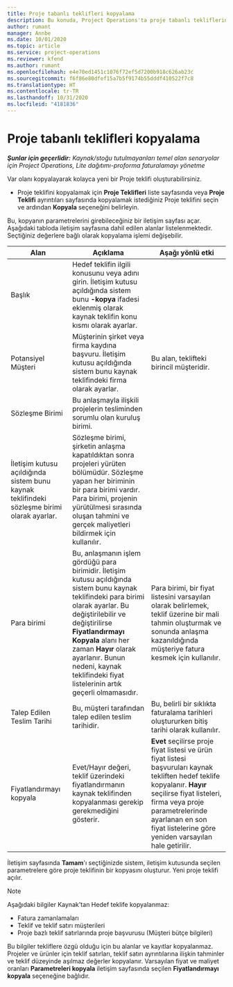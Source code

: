 ```yaml
---
title: Proje tabanlı teklifleri kopyalama
description: Bu konuda, Project Operations'ta proje tabanlı tekliflerin kopyalanması hakkında bilgiler sağlanmaktadır.
author: rumant
manager: Annbe
ms.date: 10/01/2020
ms.topic: article
ms.service: project-operations
ms.reviewer: kfend
ms.author: rumant
ms.openlocfilehash: e4e70ed1451c1076f72ef5d7200b918c626ab23c
ms.sourcegitcommit: f6f86e80dfef15a7b5f9174b55dddf410522f7c8
ms.translationtype: HT
ms.contentlocale: tr-TR
ms.lasthandoff: 10/31/2020
ms.locfileid: "4181836"
---
```

# <a name="copy-project-based-quotes"></a>Proje tabanlı teklifleri kopyalama

_**Şunlar için geçerlidir:** Kaynak/stoğu tutulmayanları temel alan senaryolar için Project Operations, Lite dağıtımı-proforma faturalamayı yönetme_

Var olanı kopyalayarak kolayca yeni bir Proje teklifi oluşturabilirsiniz. 

- Proje teklifini kopyalamak için **Proje Teklifleri** liste sayfasında veya **Proje Teklifi** ayrıntıları sayfasında kopyalamak istediğiniz Proje teklifini seçin ve ardından **Kopyala** seçeneğini belirleyin.

Bu, kopyanın parametrelerini girebileceğiniz bir iletişim sayfası açar. Aşağıdaki tabloda iletişim sayfasına dahil edilen alanlar listelenmektedir. Seçtiğiniz değerlere bağlı olarak kopyalama işlemi değişebilir.

| **Alan** | **Açıklama** | **Aşağı yönlü etki** |
| --- | --- | --- |
| Başlık | Hedef teklifin ilgili konusunu veya adını girin. İletişim kutusu açıldığında sistem bunu **-kopya** ifadesi eklenmiş olarak kaynak teklifin konu kısmı olarak ayarlar. | |
| Potansiyel Müşteri | Müşterinin şirket veya firma kaydına başvuru. İletişim kutusu açıldığında sistem bunu kaynak teklifindeki firma olarak ayarlar. | Bu alan, teklifteki birincil müşteridir. |
| Sözleşme Birimi | Bu anlaşmayla ilişkili projelerin tesliminden sorumlu olan kuruluş birimi.
İletişim kutusu açıldığında sistem bunu kaynak teklifindeki sözleşme birimi olarak ayarlar. | Sözleşme birimi, şirketin anlaşma kapatıldıktan sonra projeleri yürüten bölümüdür. Sözleşme yapan her biriminin bir para birimi vardır. Para birimi, projenin yürütülmesi sırasında oluşan tahmini ve gerçek maliyetleri bildirmek için kullanılır. |
| Para birimi | Bu, anlaşmanın işlem gördüğü para birimidir. İletişim kutusu açıldığında sistem bunu kaynak teklifindeki para birimi olarak ayarlar. Bu değiştirilebilir ve değiştirilirse **Fiyatlandırmayı Kopyala** alanı her zaman **Hayır** olarak ayarlanır. Bunun nedeni, kaynak teklifindeki fiyat listelerinin artık geçerli olmamasıdır. | Para birimi, bir fiyat listesini varsayılan olarak belirlemek, teklif üzerine bir mali tahmin oluşturmak ve sonunda anlaşma kazanıldığında müşteriye fatura kesmek için kullanılır. |
| Talep Edilen Teslim Tarihi | Bu, müşteri tarafından talep edilen teslim tarihidir. | Bu, belirli bir sıklıkta faturalama tarihleri oluştururken bitiş tarihi olarak kullanılır. |
| Fiyatlandırmayı kopyala | Evet/Hayır değeri, teklif üzerindeki fiyatlandırmanın kaynak teklifinden kopyalanması gerekip gerekmediğini gösterir. | **Evet** seçilirse proje fiyat listesi ve ürün fiyat listesi başvuruları kaynak tekliften hedef teklife kopyalanır. **Hayır** seçilirse fiyat listeleri, firma veya proje parametrelerinde ayarlanan en son fiyat listelerine göre yeniden varsayılan hale getirilir. |

İletişim sayfasında **Tamam**'ı seçtiğinizde sistem, iletişim kutusunda seçilen parametrelere göre proje teklifinin bir kopyasını oluşturur. Yeni proje teklifi açılır. 

> [!NOTE]
> Aşağıdaki bilgiler Kaynak'tan Hedef teklife kopyalanmaz:
>
> - Fatura zamanlamaları
> - Teklif ve teklif satırı müşterileri
> - Proje bazlı teklif satırlarında proje başvurusu (Müşteri bütçe bilgileri)
>
>Bu bilgiler tekliflere özgü olduğu için bu alanlar ve kayıtlar kopyalanmaz. Projeler ve ürünler için teklif satırları, teklif satırı ayrıntılarına ilişkin tahminler ve teklif düzeyinde aşılmaz değerler kopyalanır. Varsayılan fiyat ve maliyet oranları **Parametreleri kopyala** iletişim sayfasında seçilen **Fiyatlandırmayı kopyala** seçeneğine bağlıdır.

